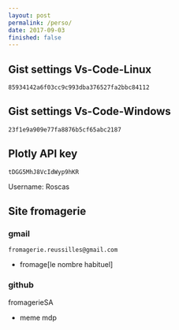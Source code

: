 ```yaml
---
layout: post
permalink: /perso/
date: 2017-09-03
finished: false
---
```


## Gist settings Vs-Code-Linux

```
85934142a6f03cc9c993dba376527fa2bbc84112
```

## Gist settings Vs-Code-Windows
```
23f1e9a909e77fa8876b5cf65abc2187
```


## Plotly API key
```
tDGG5MhJ8VcIdWyp9hKR
```
Username: Roscas

## Site fromagerie

### gmail
`fromagerie.reussilles@gmail.com`
* fromage[le nombre habituel]

### github
fromagerieSA
* meme mdp



